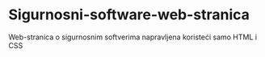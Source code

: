 # Sigurnosni-software-web-stranica
Web-stranica o sigurnosnim softverima napravljena koristeći samo HTML i CSS
